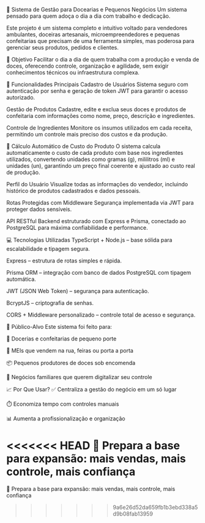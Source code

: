 🍬 Sistema de Gestão para Docearias e Pequenos Negócios
Um sistema pensado para quem adoça o dia a dia com trabalho e dedicação.

Este projeto é um sistema completo e intuitivo voltado para vendedores ambulantes, doceiras artesanais, microempreendedores e pequenas confeitarias que precisam de uma ferramenta simples, mas poderosa para gerenciar seus produtos, pedidos e clientes.

🎯 Objetivo
Facilitar o dia a dia de quem trabalha com a produção e venda de doces, oferecendo controle, organização e agilidade, sem exigir conhecimentos técnicos ou infraestrutura complexa.

🧰 Funcionalidades Principais
Cadastro de Usuários
Sistema seguro com autenticação por senha e geração de token JWT para garantir o acesso autorizado.

Gestão de Produtos
Cadastre, edite e exclua seus doces e produtos de confeitaria com informações como nome, preço, descrição e ingredientes.

Controle de Ingredientes
Monitore os insumos utilizados em cada receita, permitindo um controle mais preciso dos custos e da produção.

💸 Cálculo Automático de Custo do Produto
O sistema calcula automaticamente o custo de cada produto com base nos ingredientes utilizados, convertendo unidades como gramas (g), mililitros (ml) e unidades (un), garantindo um preço final coerente e ajustado ao custo real de produção.

Perfil do Usuário
Visualize todas as informações do vendedor, incluindo histórico de produtos cadastrados e dados pessoais.

Rotas Protegidas com Middleware
Segurança implementada via JWT para proteger dados sensíveis.

API RESTful
Backend estruturado com Express e Prisma, conectado ao PostgreSQL para máxima confiabilidade e performance.

💻 Tecnologias Utilizadas
TypeScript + Node.js – base sólida para escalabilidade e tipagem segura.

Express – estrutura de rotas simples e rápida.

Prisma ORM – integração com banco de dados PostgreSQL com tipagem automática.

JWT (JSON Web Token) – segurança para autenticação.

BcryptJS – criptografia de senhas.

CORS + Middleware personalizado – controle total de acesso e segurança.

👥 Público-Alvo
Este sistema foi feito para:

🍰 Docerias e confeitarias de pequeno porte

🚚 MEIs que vendem na rua, feiras ou porta a porta

📦 Pequenos produtores de doces sob encomenda

🏡 Negócios familiares que querem digitalizar seu controle

📈 Por Que Usar?
✅ Centraliza a gestão do negócio em um só lugar

⏱️ Economiza tempo com controles manuais

📊 Aumenta a profissionalização e organização

<<<<<<< HEAD
🚀 Prepara a base para expansão: mais vendas, mais controle, mais confiança
=======
🚀 Prepara a base para expansão: mais vendas, mais controle, mais confiança
>>>>>>> 9a6e26d52da659fb1b3ebd338a5d9b08fab13959
